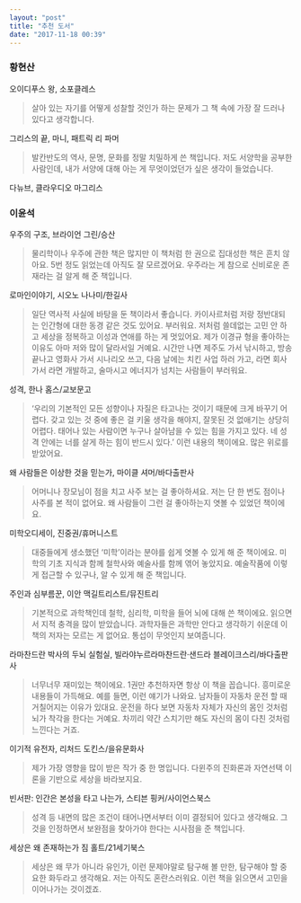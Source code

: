 ```yaml
---
layout: "post"
title: "추천 도서"
date: "2017-11-18 00:39"
---
```


### 황현산

오이디푸스 왕, 소포클레스

> 살아 있는 자기를 어떻게 성찰할 것인가 하는 문제가 그 책 속에 가장 잘 드러나 있다고 생각합니다.

그리스의 끝, 마니, 패트릭 리 파머

> 발칸반도의 역사, 문명, 문화를 정말 치밀하게 쓴 책입니다. 저도 서양학을 공부한 사람인데, 내가 서양에 대해 아는 게 무엇이었던가 싶은 생각이 들었습니다.

다뉴브, 클라우디오 마그리스

### 이윤석

우주의 구조, 브라이언 그린/승산

> 물리학이나 우주에 관한 책은 많지만 이 책처럼 한 권으로 집대성한 책은 흔치 않아요. 5번 정도 읽었는데 아직도 잘 모르겠어요. 우주라는 게 참으로 신비로운 존재라는 걸 알게 해 준 책입니다.

로마인이야기, 시오노 나나미/한길사

> 일단 역사적 사실에 바탕을 둔 책이라서 좋습니다. 카이사르처럼 저랑 정반대되는 인간형에 대한 동경 같은 것도 있어요. 부러워요. 저처럼 쓸데없는 고민 안 하고 세상을 정복하고 이성과 연애를 하는 게 멋있어요. 제가 이경규 형을 좋아하는 이유도 아마 저와 많이 달라서일 거예요. 시간만 나면 제주도 가서 낚시하고, 방송 끝나고 영화사 가서 시나리오 쓰고, 다음 날에는 치킨 사업 하러 가고, 라면 회사 가서 라면 개발하고, 술마시고 에너지가 넘치는 사람들이 부러워요.

성격, 한나 홈스/교보문고

> ‘우리의 기본적인 모든 성향이나 자질은 타고나는 것이기 때문에 크게 바꾸기 어렵다. 갖고 있는 것 중에 좋은 걸 키울 생각을 해야지, 잘못된 것 없애기는 상당히 어렵다. 태어나 있는 사람이면 누구나 살아남을 수 있는 힘을 가지고 있다. 네 성격 안에는 너를 살게 하는 힘이 반드시 있다.’ 이런 내용의 책이에요. 많은 위로를 받았어요.

왜 사람들은 이상한 것을 믿는가, 마이클 셔머/바다출판사

> 어머니나 장모님이 점을 치고 사주 보는 걸 좋아하셔요. 저는 단 한 번도 점이나 사주를 본 적이 없어요. 왜 사람들이 그런 걸 좋아하는지 엿볼 수 있었던 책이에요.

미학오디세이, 진중권/휴머니스트

> 대중들에게 생소했던 ‘미학’이라는 분야를 쉽게 엿볼 수 있게 해 준 책이에요. 미학의 기초 지식과 함께 철학사와 예술사를 함께 엮어 놓았지요. 예술작품에 이렇게 접근할 수 있구나, 알 수 있게 해 준 책입니다.

주인과 심부름꾼, 이안 맥길트리스트/뮤진트리

> 기본적으로 과학책인데 철학, 심리학, 미학을 들어 뇌에 대해 쓴 책이에요. 읽으면서 지적 충격을 많이 받았습니다. 과학자들은 과학만 안다고 생각하기 쉬운데 이 책의 저자는 모르는 게 없어요. 통섭이 무엇인지 보여줍니다.

라마찬드란 박사의 두뇌 실험실, 빌라야누르라마찬드란·샌드라 블레이크스리/바다출판사

> 너무너무 재미있는 책이에요. 1권만 추천하자면 항상 이 책을 꼽습니다. 흥미로운 내용들이 가득해요. 예를 들면, 이런 얘기가 나와요. 남자들이 자동차 운전 할 때 거칠어지는 이유가 있대요. 운전을 하다 보면 자동차 자체가 자신의 몸인 것처럼 뇌가 착각을 한다는 거예요. 차끼리 약간 스치기만 해도 자신의 몸이 다친 것처럼 느낀다는 거죠.

이기적 유전자, 리처드 도킨스/을유문화사

> 제가 가장 영향을 많이 받은 작가 중 한 명입니다. 다윈주의 진화론과 자연선택 이론을 기반으로 세상을 바라보지요.

빈서판: 인간은 본성을 타고 나는가, 스티븐 핑커/사이언스북스

> 성격 등 내면의 많은 조건이 태어나면서부터 이미 결정되어 있다고 생각해요. 그것을 인정하면서 보완점을 찾아가야 한다는 시사점을 준 책입니다.

세상은 왜 존재하는가 짐 홀트/21세기북스

> 세상은 왜 무가 아니라 유인가, 이런 문제야말로 탐구해 볼 만한, 탐구해야 할 중요한 화두라고 생각해요. 저는 아직도 혼란스러워요. 이런 책을 읽으면서 고민을 이어나가는 것이겠죠.
